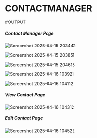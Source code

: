 # CONTACTMANAGER
#OUTPUT

<h5>Contact Manager Page</h5>

![Screenshot 2025-04-15 203442](https://github.com/user-attachments/assets/eabbe977-0df0-44b1-8df4-a9be8466b8da)


![Screenshot 2025-04-15 203851](https://github.com/user-attachments/assets/da3ee331-fa93-400c-b3b3-81efc9d80197)


![Screenshot 2025-04-15 204613](https://github.com/user-attachments/assets/f02d3d3b-f337-4cea-9f46-10e8ba793410)


![Screenshot 2025-04-16 103921](https://github.com/user-attachments/assets/c3b5f1b9-1031-4493-a80a-2575d0732d2f)


![Screenshot 2025-04-16 104112](https://github.com/user-attachments/assets/0318ef95-a69a-4296-9b03-4b99e11b6f79)

<h5>View Contact Page</h5>

![Screenshot 2025-04-16 104312](https://github.com/user-attachments/assets/458db865-9b8d-4a1a-b2c6-ebe8ef42f298)

<h5>Edit Contact Page</h5>

![Screenshot 2025-04-16 104522](https://github.com/user-attachments/assets/802fbd4c-1a87-41fd-a266-9583c1b412ff)
